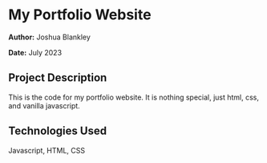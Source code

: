 # My Portfolio Website

**Author:** Joshua Blankley

**Date:** July 2023

## Project Description

This is the code for my portfolio website. It is nothing special, just html, css, and vanilla javascript.

## Technologies Used

Javascript, HTML, CSS
